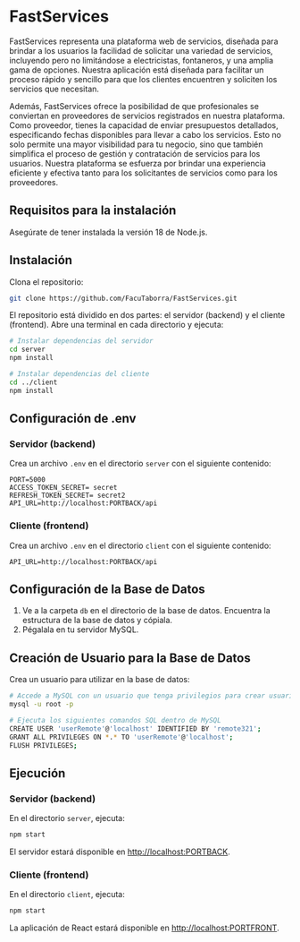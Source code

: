 # FastServices

FastServices representa una plataforma web de servicios, diseñada para brindar a los usuarios la facilidad de solicitar una variedad de servicios, incluyendo pero no limitándose a electricistas, fontaneros, y una amplia gama de opciones. Nuestra aplicación está diseñada para facilitar un proceso rápido y sencillo para que los clientes encuentren y soliciten los servicios que necesitan.

Además, FastServices ofrece la posibilidad de que profesionales se conviertan en proveedores de servicios registrados en nuestra plataforma. Como proveedor, tienes la capacidad de enviar presupuestos detallados, especificando fechas disponibles para llevar a cabo los servicios. Esto no solo permite una mayor visibilidad para tu negocio, sino que también simplifica el proceso de gestión y contratación de servicios para los usuarios. Nuestra plataforma se esfuerza por brindar una experiencia eficiente y efectiva tanto para los solicitantes de servicios como para los proveedores.


## Requisitos para la instalación

Asegúrate de tener instalada la versión 18 de Node.js.

## Instalación

Clona el repositorio:

```bash
git clone https://github.com/FacuTaborra/FastServices.git
```

El repositorio está dividido en dos partes: el servidor (backend) y el cliente (frontend). Abre una terminal en cada directorio y ejecuta:

```bash
# Instalar dependencias del servidor
cd server
npm install

# Instalar dependencias del cliente
cd ../client
npm install
```

## Configuración de .env

### Servidor (backend)

Crea un archivo `.env` en el directorio `server` con el siguiente contenido:

```env
PORT=5000
ACCESS_TOKEN_SECRET= secret
REFRESH_TOKEN_SECRET= secret2
API_URL=http://localhost:PORTBACK/api
```

### Cliente (frontend)

Crea un archivo `.env` en el directorio `client` con el siguiente contenido:

```env
API_URL=http://localhost:PORTBACK/api
```

## Configuración de la Base de Datos

1. Ve a la carpeta `db` en el directorio de la base de datos. Encuentra la estructura de la base de datos y cópiala.
2. Pégalala en tu servidor MySQL.

## Creación de Usuario para la Base de Datos

Crea un usuario para utilizar en la base de datos:

```bash
# Accede a MySQL con un usuario que tenga privilegios para crear usuarios
mysql -u root -p

# Ejecuta los siguientes comandos SQL dentro de MySQL
CREATE USER 'userRemote'@'localhost' IDENTIFIED BY 'remote321';
GRANT ALL PRIVILEGES ON *.* TO 'userRemote'@'localhost';
FLUSH PRIVILEGES;
```

## Ejecución

### Servidor (backend)

En el directorio `server`, ejecuta:

```bash
npm start
```

El servidor estará disponible en [http://localhost:PORTBACK](http://localhost:PORTBACK).

### Cliente (frontend)

En el directorio `client`, ejecuta:

```bash
npm start
```

La aplicación de React estará disponible en [http://localhost:PORTFRONT](http://localhost:PORTFRONT).
